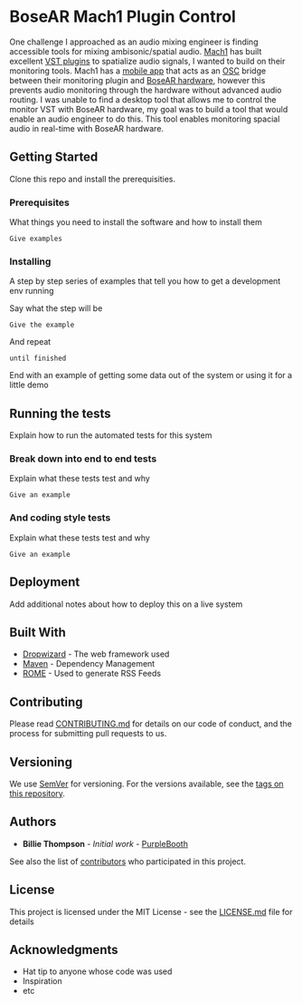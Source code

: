 # BoseAR Mach1 Plugin Control

One challenge I approached as an audio mixing engineer is finding accessible tools for mixing ambisonic/spatial audio. [Mach1](https://www.mach1.tech/) has built excellent [VST plugins]() to spatialize audio signals, I wanted to build on their monitoring tools. Mach1 has a [mobile app](https://apps.apple.com/us/app/m1-mntr-ctrl/id1486961476?ls=1) that acts as an [OSC](http://opensoundcontrol.org/introduction-osc) bridge between their monitoring plugin and [BoseAR hardware](https://www.bose.com/en_us/better_with_bose/augmented_reality.html), however this prevents audio monitoring through the hardware without advanced audio routing. I was unable to find a desktop tool that allows me to control the monitor VST with BoseAR hardware, my goal was to build a tool that would enable an audio engineer to do this. This tool enables monitoring spacial audio in real-time with BoseAR hardware.

## Getting Started

Clone this repo and install the prerequisities.

### Prerequisites

What things you need to install the software and how to install them

```
Give examples
```

### Installing

A step by step series of examples that tell you how to get a development env running

Say what the step will be

```
Give the example
```

And repeat

```
until finished
```

End with an example of getting some data out of the system or using it for a little demo

## Running the tests

Explain how to run the automated tests for this system

### Break down into end to end tests

Explain what these tests test and why

```
Give an example
```

### And coding style tests

Explain what these tests test and why

```
Give an example
```

## Deployment

Add additional notes about how to deploy this on a live system

## Built With

* [Dropwizard](http://www.dropwizard.io/1.0.2/docs/) - The web framework used
* [Maven](https://maven.apache.org/) - Dependency Management
* [ROME](https://rometools.github.io/rome/) - Used to generate RSS Feeds

## Contributing

Please read [CONTRIBUTING.md](https://gist.github.com/PurpleBooth/b24679402957c63ec426) for details on our code of conduct, and the process for submitting pull requests to us.

## Versioning

We use [SemVer](http://semver.org/) for versioning. For the versions available, see the [tags on this repository](https://github.com/your/project/tags). 

## Authors

* **Billie Thompson** - *Initial work* - [PurpleBooth](https://github.com/PurpleBooth)

See also the list of [contributors](https://github.com/your/project/contributors) who participated in this project.

## License

This project is licensed under the MIT License - see the [LICENSE.md](LICENSE.md) file for details

## Acknowledgments

* Hat tip to anyone whose code was used
* Inspiration
* etc
